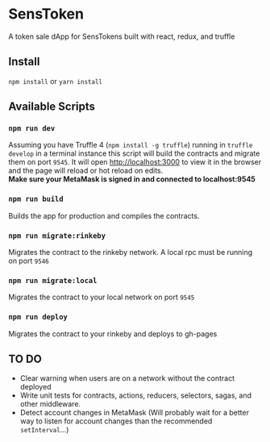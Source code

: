 # SensToken
A token sale dApp for SensTokens built with react, redux, and truffle

## Install

`npm install` or `yarn install`

## Available Scripts

### `npm run dev`

Assuming you have Truffle 4 (`npm install -g truffle`) running in `truffle develop` in a terminal instance this script will build the contracts and migrate them on port `9545`. It will open [http://localhost:3000](http://localhost:3000) to view it in the browser and the page will reload or hot reload on edits.<br>
**Make sure your MetaMask is signed in and connected to localhost:9545**

### `npm run build`

Builds the app for production and compiles the contracts.

### `npm run migrate:rinkeby`

Migrates the contract to the rinkeby network. A local rpc must be running on port `9546`

### `npm run migrate:local`

Migrates the contract to your local network on port `9545`

### `npm run deploy`

Migrates the contract to your rinkeby and deploys to gh-pages


## TO DO
* Clear warning when users are on a network without the contract deployed
* Write unit tests for contracts, actions, reducers, selectors, sagas, and other middleware.
* Detect account changes in MetaMask (Will probably wait for a better way to listen for account changes than the  recommended `setInterval`...)
